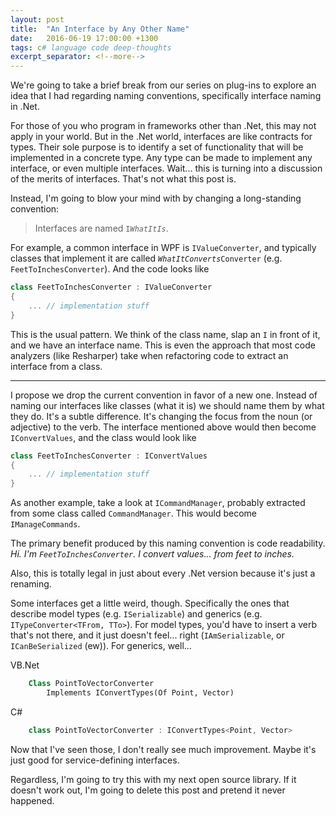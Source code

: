 ```yaml
---
layout: post
title:  "An Interface by Any Other Name"
date:   2016-06-19 17:00:00 +1300
tags: c# language code deep-thoughts
excerpt_separator: <!--more-->
---
```

We're going to take a brief break from our series on plug-ins to explore an idea that I had regarding naming conventions, specifically interface naming in .Net.

<!--more-->

For those of you who program in frameworks other than .Net, this may not apply in your world.  But in the .Net world, interfaces are like contracts for types.  Their sole purpose is to identify a set of functionality that will be implemented in a concrete type.  Any type can be made to implement any interface, or even multiple interfaces.  Wait... this is turning into a discussion of the merits of interfaces.  That's not what this post is.

Instead, I'm going to blow your mind with by changing a long-standing convention:

> Interfaces are named `I`*`WhatItIs`*.

For example, a common interface in WPF is `IValueConverter`, and typically classes that implement it are called *`WhatItConverts`*`Converter` (e.g. `FeetToInchesConverter`).  And the code looks like

```c#
class FeetToInchesConverter : IValueConverter
{
	... // implementation stuff
}
```

This is the usual pattern.  We think of the class name, slap an `I` in front of it, and we have an interface name.  This is even the approach that most code analyzers (like Resharper) take when refactoring code to extract an interface from a class.

---

I propose we drop the current convention in favor of a new one.  Instead of naming our interfaces like classes (what it is) we should name them by what they do.  It's a subtle difference.  It's changing the focus from the noun (or adjective) to the verb.  The interface mentioned above would then become `IConvertValues`, and the class would look like

```c#
class FeetToInchesConverter : IConvertValues
{
	... // implementation stuff
}
```

As another example, take a look at `ICommandManager`, probably extracted from some class called `CommandManager`.  This would become `IManageCommands`.

The primary benefit produced by this naming convention is code readability.  *Hi.  I'm `FeetToInchesConverter`.  I convert values... from feet to inches.*

Also, this is totally legal in just about every .Net version because it's just a renaming.

Some interfaces get a little weird, though.  Specifically the ones that describe model types (e.g. `ISerializable`) and generics (e.g. `ITypeConverter<TFrom, TTo>`).  For model types, you'd have to insert a verb that's not there, and it just doesn't feel... right (`IAmSerializable`,  or `ICanBeSerialized` (ew)).  For generics, well...

VB.<span></span>Net
```vb
	Class PointToVectorConverter
		Implements IConvertTypes(Of Point, Vector)
```

C#
```c#
	class PointToVectorConverter : IConvertTypes<Point, Vector>
```

Now that I've seen those, I don't really see much improvement. Maybe it's just good for service-defining interfaces.

Regardless, I'm going to try this with my next open source library.  If it doesn't work out, I'm going to delete this post and pretend it never happened.